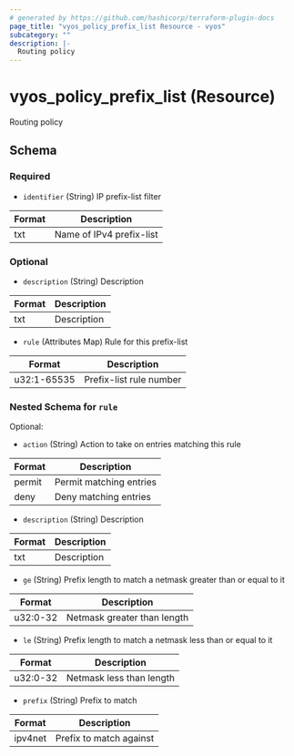```yaml
---
# generated by https://github.com/hashicorp/terraform-plugin-docs
page_title: "vyos_policy_prefix_list Resource - vyos"
subcategory: ""
description: |-
  Routing policy
---
```


# vyos_policy_prefix_list (Resource)

Routing policy



<!-- schema generated by tfplugindocs -->
## Schema

### Required

- `identifier` (String) IP prefix-list filter

|  Format  |  Description  |
|----------|---------------|
|  txt  |  Name of IPv4 prefix-list  |

### Optional

- `description` (String) Description

|  Format  |  Description  |
|----------|---------------|
|  txt  |  Description  |
- `rule` (Attributes Map) Rule for this prefix-list

|  Format  |  Description  |
|----------|---------------|
|  u32:1-65535  |  Prefix-list rule number  | (see [below for nested schema](#nestedatt--rule))

<a id="nestedatt--rule"></a>
### Nested Schema for `rule`

Optional:

- `action` (String) Action to take on entries matching this rule

|  Format  |  Description  |
|----------|---------------|
|  permit  |  Permit matching entries  |
|  deny  |  Deny matching entries  |
- `description` (String) Description

|  Format  |  Description  |
|----------|---------------|
|  txt  |  Description  |
- `ge` (String) Prefix length to match a netmask greater than or equal to it

|  Format  |  Description  |
|----------|---------------|
|  u32:0-32  |  Netmask greater than length  |
- `le` (String) Prefix length to match a netmask less than or equal to it

|  Format  |  Description  |
|----------|---------------|
|  u32:0-32  |  Netmask less than length  |
- `prefix` (String) Prefix to match

|  Format  |  Description  |
|----------|---------------|
|  ipv4net  |  Prefix to match against  |
